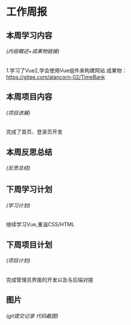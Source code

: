 # 工作周报

## 本周学习内容

###### (内容概述+成果物链接)

1.学习了Vue2,学会使用Vue组件来构建网站
成果物：https://gitee.com/alancorn-02/TimeBank

## 本周项目内容

###### (项目进展)

完成了首页、登录页开发

## 本周反思总结

###### (反思总结)

## 下周学习计划

###### (学习计划)

继续学习Vue,重温CSS/HTML

## 下周项目计划

###### (项目计划)

完成管理员界面的开发以及与后端对接

## 图片

###### (git提交记录 代码截图)

